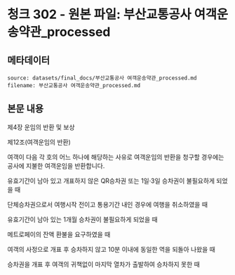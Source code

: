 # 청크 302 - 원본 파일: 부산교통공사 여객운송약관_processed

## 메타데이터

```
source: datasets/final_docs/부산교통공사 여객운송약관_processed.md
filename: 부산교통공사 여객운송약관_processed.md
```

## 본문 내용

제4장 운임의 반환 및 보상

제12조(여객운임의 반환)

여객이 다음 각 호의 어느 하나에 해당하는 사유로 여객운임의 반환을 청구할 경우에는 공사에 지불한 여객운임을 반환합니다.

유효기간이 남아 있고 개표하지 않은 QR승차권 또는 1일·3일 승차권이 불필요하게 되었을 때

단체승차권으로서 여행시작 전이고 통용기간 내인 경우에 여행을 취소하였을 때

유효기간이 남아 있는 1개월 승차권이 불필요하게 되었을 때

메트로페이의 잔액 환불을 요구하였을 때

여객의 사정으로 개표 후 승차하지 않고 10분 이내에 동일한 역을 되돌아 나왔을 때

승차권을 개표 후 여객의 귀책없이 마지막 열차가 출발하여 승차하지 못한 때